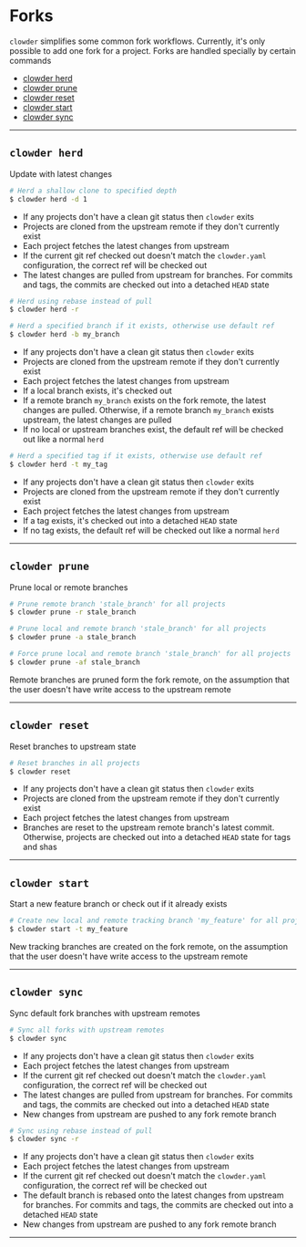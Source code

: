 # Forks

`clowder` simplifies some common fork workflows. Currently, it's only possible to add one fork for a project. Forks are handled specially by certain commands

- [clowder herd](#clowder-herd)
- [clowder prune](#clowder-prune)
- [clowder reset](#clowder-reset)
- [clowder start](#clowder-start)
- [clowder sync](#clowder-sync)

---

## `clowder herd`

Update with latest changes

```bash
# Herd a shallow clone to specified depth
$ clowder herd -d 1
```

- If any projects don't have a clean git status then `clowder` exits
- Projects are cloned from the upstream remote if they don't currently exist
- Each project fetches the latest changes from upstream
- If the current git ref checked out doesn't match the `clowder.yaml` configuration, the correct ref will be checked out
- The latest changes are pulled from upstream for branches. For commits and tags, the commits are checked out into a detached `HEAD` state

```bash
# Herd using rebase instead of pull
$ clowder herd -r
```

```bash
# Herd a specified branch if it exists, otherwise use default ref
$ clowder herd -b my_branch
```

- If any projects don't have a clean git status then `clowder` exits
- Projects are cloned from the upstream remote if they don't currently exist
- Each project fetches the latest changes from upstream
- If a local branch exists, it's checked out
- If a remote branch `my_branch` exists on the fork remote, the latest changes are pulled. Otherwise, if a remote branch `my_branch` exists upstream, the latest changes are pulled
- If no local or upstream branches exist, the default ref will be checked out like a normal `herd`

```bash
# Herd a specified tag if it exists, otherwise use default ref
$ clowder herd -t my_tag
```

- If any projects don't have a clean git status then `clowder` exits
- Projects are cloned from the upstream remote if they don't currently exist
- Each project fetches the latest changes from upstream
- If a tag exists, it's checked out into a detached `HEAD` state
- If no tag exists, the default ref will be checked out like a normal `herd`

---

## `clowder prune`

Prune local or remote branches

```bash
# Prune remote branch 'stale_branch' for all projects
$ clowder prune -r stale_branch

# Prune local and remote branch 'stale_branch' for all projects
$ clowder prune -a stale_branch

# Force prune local and remote branch 'stale_branch' for all projects
$ clowder prune -af stale_branch
```

Remote branches are pruned form the fork remote, on the assumption that the user doesn't have write access to the upstream remote

---

## `clowder reset`

Reset branches to upstream state

```bash
# Reset branches in all projects
$ clowder reset
```

- If any projects don't have a clean git status then `clowder` exits
- Projects are cloned from the upstream remote if they don't currently exist
- Each project fetches the latest changes from upstream
- Branches are reset to the upstream remote branch's latest commit. Otherwise, projects are checked out into a detached `HEAD` state for tags and shas

---

## `clowder start`

Start a new feature branch or check out if it already exists

```bash
# Create new local and remote tracking branch 'my_feature' for all projects
$ clowder start -t my_feature
```

New tracking branches are created on the fork remote, on the assumption that the user doesn't have write access to the upstream remote

---

## `clowder sync`

Sync default fork branches with upstream remotes

```bash
# Sync all forks with upstream remotes
$ clowder sync
```

- If any projects don't have a clean git status then `clowder` exits
- Each project fetches the latest changes from upstream
- If the current git ref checked out doesn't match the `clowder.yaml` configuration, the correct ref will be checked out
- The latest changes are pulled from upstream for branches. For commits and tags, the commits are checked out into a detached `HEAD` state
- New changes from upstream are pushed to any fork remote branch

```bash
# Sync using rebase instead of pull
$ clowder sync -r
```

- If any projects don't have a clean git status then `clowder` exits
- Each project fetches the latest changes from upstream
- If the current git ref checked out doesn't match the `clowder.yaml` configuration, the correct ref will be checked out
- The default branch is rebased onto the latest changes from upstream for branches. For commits and tags, the commits are checked out into a detached `HEAD` state
- New changes from upstream are pushed to any fork remote branch

---
